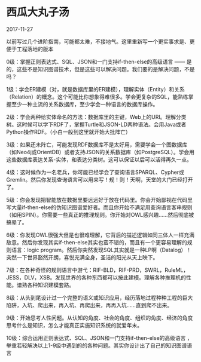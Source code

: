 # 西瓜大丸子汤


2017-11-27

以前写过几个进阶指南，可能都太难，不接地气。这里重新写一个更实事求是、更便于工程落地的版本

0级：掌握正则表达式、SQL、JSON和一门支持if-then-else的高级语言 —— 是的，这些不是知识图谱技术，但是这些可以解决问题。我们要的是解决问题，不是吗？

1级：学会ER建模（对，就是数据库里的ER建模），理解实体（Entity）和关系（Relation）的概念。这个可能比你想象得难很多。学会更复杂的SQL，能熟练掌握至少一种主流的关系数据库，至少学会一种语言的数据库操作。

2级：学会两种给实体命名的方法：数据库里的主键，Web上的URI。理解分类树。这时候可以学下RDF了，掌握Turtle和JSON-LD两种语法。会用Java或者Python操作RDF。（小白一般到这里就开始大批阵亡）

3级：如果还未阵亡，可能发现RDF数据库不是太好用，需要学会一个图数据库（如Neo4j或OrientDB）或者支持JSON的关系数据库（如PostgreSQL）。学会用这些数据库表达关系-实体，和表达分类树。这可以保证以后可以活得再久一点。

4级：这时候作为一名老兵，你可能已经学会了查询语言SPARQL、Cypher或Gremlin。然后你发现查询语言可以用来写！规！则！天啊，天堂的大门已经打开了。

5级：你会发现把智能放在数据里要远远好于放在代码里。你会开始鄙视在代码里写大量if-then-else的伪知识图谱爱好者。而且你开始不满足用查询语言客串规则（如用SPIN）。你需要一些真正的推理规则。你开始对OWL感兴趣……然后彻底被搞晕了。

6级：你发现OWL很强大但是也很难理解，它背后的描述逻辑如同三体人一样充满敌意。然后你发现其实if-then-else其实也蛮不错的，而且有一个更容易理解的规则语言：logic program。然后你突然发现SQL其实就是一种LP啊（Datalog）！突然一下世界豁然开朗，喜悦充满全身，圣洁的阳光从天上映下。

7级：在各种奇怪的规则语言中游弋：RIF-BLD，RIF-PRD，SWRL，RuleML，JESS，DLV，XSB。发现世界的各种东西都可以按此建模。理解各种推理机的性能。谙熟各种知识建模套路。

8级：从头到尾设计过一个完整的语义或知识应用，经历落地过程种种工程的巨大陷阱，入坑、爬出来，再入坑、再爬出来，再再入坑……直到爬不出来。

9级：开始思考人性问题。从认知的角度、社会的角度、组织的角度、经济的角度思考什么是知识，怎么才能真正实施知识系统的就爱年末。

10级：综合运用正则表达式、SQL、JSON和一门支持if-then-else的高级语言 ，举重若轻解决以上1-9级中遇到的的各种问题。其实你设计出了自己的知识图谱语言

